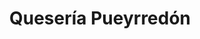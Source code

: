 ---
title: "Quesería Pueyrredón"
url: /ciudad-autonoma-de-buenos-aires/queseria-pueyrredon/
shop: Feinkost
---